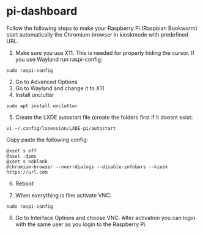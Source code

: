 # pi-dashboard

Follow the following steps to make your Raspberry Pi (Raspbian Bookworm) start automatically the Chromium browser in kioskmode with predefined URL.

1. Make sure you use X11. This is needed for properly hiding the cursor. If you use Wayland run raspi-config:
```
sudo raspi-config
```
2. Go to Advanced Options
3. Go to Wayland and change it to X11
4. Install unclutter
```
sudo apt install unclutter
```
5. Create the LXDE autostart file (create the folders first if it doesnt exist:
```
vi ~/.config/lxsession/LXDE-pi/autostart
```
Copy paste the following config:
```
@xset s off
@xset -dpms
@xset s noblank
@chromium-browser --noerrdialogs --disable-infobars --kiosk https://url.com
```
6. Reboot

7. When everything is fine activate VNC:
```
sudo raspi-config
```
8. Go to Interface Options and choose VNC. After activation you can login with the same user as you login to the Raspberry Pi.
